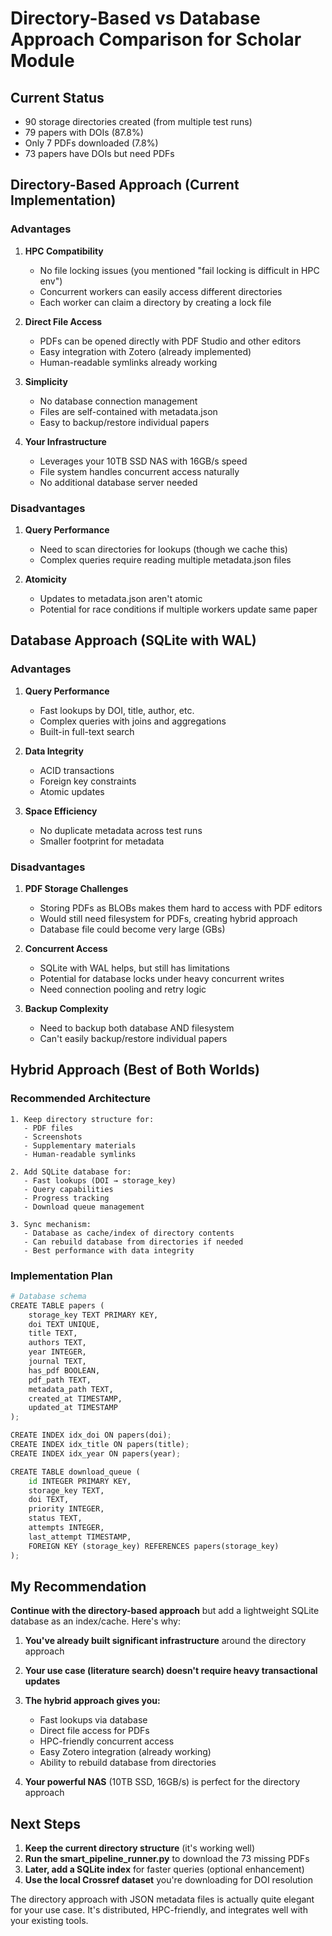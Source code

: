 # Directory-Based vs Database Approach Comparison for Scholar Module

## Current Status
- 90 storage directories created (from multiple test runs)
- 79 papers with DOIs (87.8%)
- Only 7 PDFs downloaded (7.8%)
- 73 papers have DOIs but need PDFs

## Directory-Based Approach (Current Implementation)

### Advantages
1. **HPC Compatibility**
   - No file locking issues (you mentioned "fail locking is difficult in HPC env")
   - Concurrent workers can easily access different directories
   - Each worker can claim a directory by creating a lock file

2. **Direct File Access**
   - PDFs can be opened directly with PDF Studio and other editors
   - Easy integration with Zotero (already implemented)
   - Human-readable symlinks already working

3. **Simplicity**
   - No database connection management
   - Files are self-contained with metadata.json
   - Easy to backup/restore individual papers

4. **Your Infrastructure**
   - Leverages your 10TB SSD NAS with 16GB/s speed
   - File system handles concurrent access naturally
   - No additional database server needed

### Disadvantages
1. **Query Performance**
   - Need to scan directories for lookups (though we cache this)
   - Complex queries require reading multiple metadata.json files

2. **Atomicity**
   - Updates to metadata.json aren't atomic
   - Potential for race conditions if multiple workers update same paper

## Database Approach (SQLite with WAL)

### Advantages
1. **Query Performance**
   - Fast lookups by DOI, title, author, etc.
   - Complex queries with joins and aggregations
   - Built-in full-text search

2. **Data Integrity**
   - ACID transactions
   - Foreign key constraints
   - Atomic updates

3. **Space Efficiency**
   - No duplicate metadata across test runs
   - Smaller footprint for metadata

### Disadvantages
1. **PDF Storage Challenges**
   - Storing PDFs as BLOBs makes them hard to access with PDF editors
   - Would still need filesystem for PDFs, creating hybrid approach
   - Database file could become very large (GBs)

2. **Concurrent Access**
   - SQLite with WAL helps, but still has limitations
   - Potential for database locks under heavy concurrent writes
   - Need connection pooling and retry logic

3. **Backup Complexity**
   - Need to backup both database AND filesystem
   - Can't easily backup/restore individual papers

## Hybrid Approach (Best of Both Worlds)

### Recommended Architecture
```
1. Keep directory structure for:
   - PDF files
   - Screenshots
   - Supplementary materials
   - Human-readable symlinks

2. Add SQLite database for:
   - Fast lookups (DOI → storage_key)
   - Query capabilities
   - Progress tracking
   - Download queue management

3. Sync mechanism:
   - Database as cache/index of directory contents
   - Can rebuild database from directories if needed
   - Best performance with data integrity
```

### Implementation Plan
```python
# Database schema
CREATE TABLE papers (
    storage_key TEXT PRIMARY KEY,
    doi TEXT UNIQUE,
    title TEXT,
    authors TEXT,
    year INTEGER,
    journal TEXT,
    has_pdf BOOLEAN,
    pdf_path TEXT,
    metadata_path TEXT,
    created_at TIMESTAMP,
    updated_at TIMESTAMP
);

CREATE INDEX idx_doi ON papers(doi);
CREATE INDEX idx_title ON papers(title);
CREATE INDEX idx_year ON papers(year);

CREATE TABLE download_queue (
    id INTEGER PRIMARY KEY,
    storage_key TEXT,
    doi TEXT,
    priority INTEGER,
    status TEXT,
    attempts INTEGER,
    last_attempt TIMESTAMP,
    FOREIGN KEY (storage_key) REFERENCES papers(storage_key)
);
```

## My Recommendation

**Continue with the directory-based approach** but add a lightweight SQLite database as an index/cache. Here's why:

1. **You've already built significant infrastructure** around the directory approach
2. **Your use case (literature search) doesn't require heavy transactional updates**
3. **The hybrid approach gives you:**
   - Fast lookups via database
   - Direct file access for PDFs
   - HPC-friendly concurrent access
   - Easy Zotero integration (already working)
   - Ability to rebuild database from directories

4. **Your powerful NAS** (10TB SSD, 16GB/s) is perfect for the directory approach

## Next Steps

1. **Keep the current directory structure** (it's working well)
2. **Run the smart_pipeline_runner.py** to download the 73 missing PDFs
3. **Later, add a SQLite index** for faster queries (optional enhancement)
4. **Use the local Crossref dataset** you're downloading for DOI resolution

The directory approach with JSON metadata files is actually quite elegant for your use case. It's distributed, HPC-friendly, and integrates well with your existing tools.